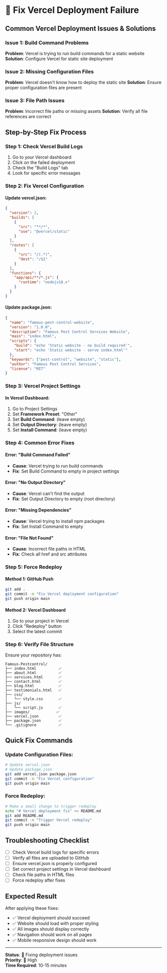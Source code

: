 # 🚨 Fix Vercel Deployment Failure

## **Common Vercel Deployment Issues & Solutions**

### **Issue 1: Build Command Problems**
**Problem**: Vercel is trying to run build commands for a static website
**Solution**: Configure Vercel for static site deployment

### **Issue 2: Missing Configuration Files**
**Problem**: Vercel doesn't know how to deploy the static site
**Solution**: Ensure proper configuration files are present

### **Issue 3: File Path Issues**
**Problem**: Incorrect file paths or missing assets
**Solution**: Verify all file references are correct

## **Step-by-Step Fix Process**

### **Step 1: Check Vercel Build Logs**
1. Go to your Vercel dashboard
2. Click on the failed deployment
3. Check the "Build Logs" tab
4. Look for specific error messages

### **Step 2: Fix Vercel Configuration**

#### **Update vercel.json:**
```json
{
  "version": 2,
  "builds": [
    {
      "src": "**/*",
      "use": "@vercel/static"
    }
  ],
  "routes": [
    {
      "src": "/(.*)",
      "dest": "/$1"
    }
  ],
  "functions": {
    "app/api/**/*.js": {
      "runtime": "nodejs18.x"
    }
  }
}
```

#### **Update package.json:**
```json
{
  "name": "famous-pest-control-website",
  "version": "1.0.0",
  "description": "Famous Pest Control Services Website",
  "main": "index.html",
  "scripts": {
    "build": "echo 'Static website - no build required'",
    "start": "echo 'Static website - serve index.html'"
  },
  "keywords": ["pest-control", "website", "static"],
  "author": "Famous Pest Control Services",
  "license": "MIT"
}
```

### **Step 3: Vercel Project Settings**

#### **In Vercel Dashboard:**
1. Go to Project Settings
2. Set **Framework Preset**: "Other"
3. Set **Build Command**: (leave empty)
4. Set **Output Directory**: (leave empty)
5. Set **Install Command**: (leave empty)

### **Step 4: Common Error Fixes**

#### **Error: "Build Command Failed"**
- **Cause**: Vercel trying to run build commands
- **Fix**: Set Build Command to empty in project settings

#### **Error: "No Output Directory"**
- **Cause**: Vercel can't find the output
- **Fix**: Set Output Directory to empty (root directory)

#### **Error: "Missing Dependencies"**
- **Cause**: Vercel trying to install npm packages
- **Fix**: Set Install Command to empty

#### **Error: "File Not Found"**
- **Cause**: Incorrect file paths in HTML
- **Fix**: Check all href and src attributes

### **Step 5: Force Redeploy**

#### **Method 1: GitHub Push**
```bash
git add .
git commit -m "Fix Vercel deployment configuration"
git push origin main
```

#### **Method 2: Vercel Dashboard**
1. Go to your project in Vercel
2. Click "Redeploy" button
3. Select the latest commit

### **Step 6: Verify File Structure**

Ensure your repository has:
```
Famous-Pestcontrol/
├── index.html          ✅
├── about.html          ✅
├── services.html       ✅
├── contact.html        ✅
├── blog.html           ✅
├── testimonials.html   ✅
├── css/
│   └── style.css       ✅
├── js/
│   └── script.js       ✅
├── images/            ✅
├── vercel.json         ✅
├── package.json        ✅
└── .gitignore          ✅
```

## **Quick Fix Commands**

### **Update Configuration Files:**
```bash
# Update vercel.json
# Update package.json
git add vercel.json package.json
git commit -m "Fix Vercel configuration"
git push origin main
```

### **Force Redeploy:**
```bash
# Make a small change to trigger redeploy
echo "# Vercel deployment fix" >> README.md
git add README.md
git commit -m "Trigger Vercel redeploy"
git push origin main
```

## **Troubleshooting Checklist**

- [ ] Check Vercel build logs for specific errors
- [ ] Verify all files are uploaded to GitHub
- [ ] Ensure vercel.json is properly configured
- [ ] Set correct project settings in Vercel dashboard
- [ ] Check file paths in HTML files
- [ ] Force redeploy after fixes

## **Expected Result**

After applying these fixes:
- ✅ Vercel deployment should succeed
- ✅ Website should load with proper styling
- ✅ All images should display correctly
- ✅ Navigation should work on all pages
- ✅ Mobile responsive design should work

---

**Status**: 🔧 Fixing deployment issues  
**Priority**: 🚨 High  
**Time Required**: 10-15 minutes
